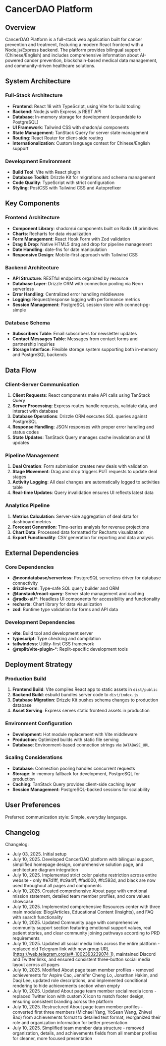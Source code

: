 # CancerDAO Platform

## Overview

CancerDAO Platform is a full-stack web application built for cancer prevention and treatment, featuring a modern React frontend with a Node.js/Express backend. The platform provides bilingual support (Chinese/English) and includes comprehensive information about AI-powered cancer prevention, blockchain-based medical data management, and community-driven healthcare solutions.

## System Architecture

### Full-Stack Architecture
- **Frontend**: React 18 with TypeScript, using Vite for build tooling
- **Backend**: Node.js with Express.js REST API
- **Database**: In-memory storage for development (expandable to PostgreSQL)
- **UI Framework**: Tailwind CSS with shadcn/ui components
- **State Management**: TanStack Query for server state management
- **Routing**: React Router for client-side routing
- **Internationalization**: Custom language context for Chinese/English support

### Development Environment
- **Build Tool**: Vite with React plugin
- **Database Toolkit**: Drizzle Kit for migrations and schema management
- **Code Quality**: TypeScript with strict configuration
- **Styling**: PostCSS with Tailwind CSS and Autoprefixer

## Key Components

### Frontend Architecture
- **Component Library**: shadcn/ui components built on Radix UI primitives
- **Charts**: Recharts for data visualization
- **Form Management**: React Hook Form with Zod validation
- **Drag & Drop**: Native HTML5 drag and drop for pipeline management
- **Date Handling**: date-fns for date manipulation
- **Responsive Design**: Mobile-first approach with Tailwind CSS

### Backend Architecture
- **API Structure**: RESTful endpoints organized by resource
- **Database Layer**: Drizzle ORM with connection pooling via Neon serverless
- **Error Handling**: Centralized error handling middleware
- **Logging**: Request/response logging with performance metrics
- **Session Management**: PostgreSQL session store with connect-pg-simple

### Database Schema
- **Subscribers Table**: Email subscribers for newsletter updates
- **Contact Messages Table**: Messages from contact forms and partnership inquiries
- **Storage Interface**: Flexible storage system supporting both in-memory and PostgreSQL backends

## Data Flow

### Client-Server Communication
1. **Client Requests**: React components make API calls using TanStack Query
2. **Server Processing**: Express routes handle requests, validate data, and interact with database
3. **Database Operations**: Drizzle ORM executes SQL queries against PostgreSQL
4. **Response Handling**: JSON responses with proper error handling and status codes
5. **State Updates**: TanStack Query manages cache invalidation and UI updates

### Pipeline Management
1. **Deal Creation**: Form submission creates new deals with validation
2. **Stage Movement**: Drag and drop triggers PUT requests to update deal stages
3. **Activity Logging**: All deal changes are automatically logged to activities table
4. **Real-time Updates**: Query invalidation ensures UI reflects latest data

### Analytics Pipeline
1. **Metrics Calculation**: Server-side aggregation of deal data for dashboard metrics
2. **Forecast Generation**: Time-series analysis for revenue projections
3. **Chart Data**: Processed data formatted for Recharts visualization
4. **Export Functionality**: CSV generation for reporting and data analysis

## External Dependencies

### Core Dependencies
- **@neondatabase/serverless**: PostgreSQL serverless driver for database connectivity
- **drizzle-orm**: Type-safe SQL query builder and ORM
- **@tanstack/react-query**: Server state management and caching
- **@radix-ui/***: Headless UI components for accessibility and functionality
- **recharts**: Chart library for data visualization
- **zod**: Runtime type validation for forms and API data

### Development Dependencies
- **vite**: Build tool and development server
- **typescript**: Type checking and compilation
- **tailwindcss**: Utility-first CSS framework
- **@replit/vite-plugin-***: Replit-specific development tools

## Deployment Strategy

### Production Build
1. **Frontend Build**: Vite compiles React app to static assets in `dist/public`
2. **Backend Build**: esbuild bundles server code to `dist/index.js`
3. **Database Migration**: Drizzle Kit pushes schema changes to production database
4. **Asset Serving**: Express serves static frontend assets in production

### Environment Configuration
- **Development**: Hot module replacement with Vite middleware
- **Production**: Optimized builds with static file serving
- **Database**: Environment-based connection strings via `DATABASE_URL`

### Scaling Considerations
- **Database**: Connection pooling handles concurrent requests
- **Storage**: In-memory fallback for development, PostgreSQL for production
- **Caching**: TanStack Query provides client-side caching layer
- **Session Management**: PostgreSQL-backed sessions for scalability

## User Preferences

Preferred communication style: Simple, everyday language.

## Changelog

Changelog:
- July 03, 2025. Initial setup
- July 10, 2025. Developed CancerDAO platform with bilingual support, simplified homepage design, comprehensive solution page, and architecture diagram integration
- July 10, 2025. Implemented strict color palette restriction across entire website - only #e7d1ff, #c9a4ff, #fad000, #fc593d, and black are now used throughout all pages and components
- July 10, 2025. Created comprehensive About page with emotional mission statement, detailed team member profiles, and core values showcase
- July 10, 2025. Implemented comprehensive Resources center with three main modules: Blog/Articles, Educational Content (Insights), and FAQ with search functionality
- July 10, 2025. Updated Community page with comprehensive community support section featuring emotional support values, real patient stories, and clear community joining pathways according to PRD requirements
- July 10, 2025. Updated all social media links across the entire platform - replaced old Telegram link with new group URL (https://web.telegram.org/a/#-1002393239074_1), maintained Discord and Twitter links, and ensured consistent three-button social media layout across all pages
- July 10, 2025. Modified About page team member profiles - removed achievements for Aspire Cao, Jennifer Cheng Lo, Jonathan Hakim, and Daqi Lee, updated role descriptions, and implemented conditional rendering to hide achievements section when empty
- July 10, 2025. Updated About page team member social media icons - replaced Twitter icon with custom X icon to match footer design, ensuring consistent branding across the platform
- July 10, 2025. Restructured About page team member profiles - converted first three members (Michael Yang, YoSean Wang, Zhiwei Bao) from achievements format to detailed text format, reorganized their role and organization information for better presentation
- July 10, 2025. Simplified team member data structure - removed organization, details, and achievements fields from all member profiles for cleaner, more focused presentation